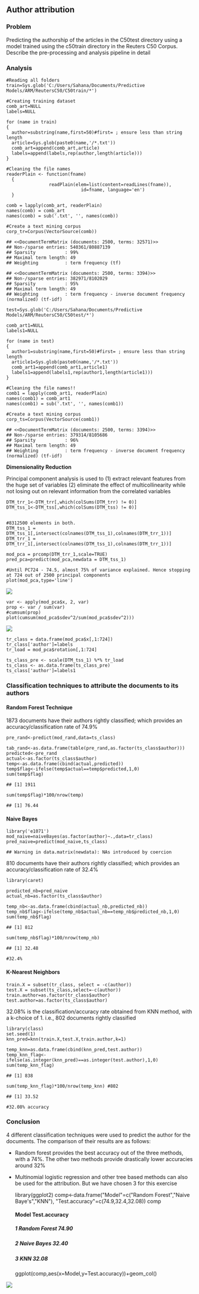 
## Author attribution

### **Problem**

Predicting the authorship of the articles in the C50test directory using
a model trained using the c50train directory in the Reuters C50 Corpus.
Describe the pre-processing and analysis pipeline in detail

### **Analysis**

    #Reading all folders
    train=Sys.glob('C:/Users/Sahana/Documents/Predictive Models/ARM/ReutersC50/C50train/*')

    #Creating training dataset
    comb_art=NULL
    labels=NULL

    for (name in train)
    { 
      author=substring(name,first=50)#first= ; ensure less than string length
      article=Sys.glob(paste0(name,'/*.txt'))
      comb_art=append(comb_art,article)
      labels=append(labels,rep(author,length(article)))
    }

    #Cleaning the file names
    readerPlain <- function(fname)
      {
                    readPlain(elem=list(content=readLines(fname)), 
                                id=fname, language='en') 
      }

    comb = lapply(comb_art, readerPlain) 
    names(comb) = comb_art
    names(comb) = sub('.txt', '', names(comb))

    #Create a text mining corpus
    corp_tr=Corpus(VectorSource(comb))

    ## <<DocumentTermMatrix (documents: 2500, terms: 32571)>>
    ## Non-/sparse entries: 540361/80887139
    ## Sparsity           : 99%
    ## Maximal term length: 49
    ## Weighting          : term frequency (tf)

    ## <<DocumentTermMatrix (documents: 2500, terms: 3394)>>
    ## Non-/sparse entries: 382971/8102029
    ## Sparsity           : 95%
    ## Maximal term length: 49
    ## Weighting          : term frequency - inverse document frequency (normalized) (tf-idf)

    test=Sys.glob('C:/Users/Sahana/Documents/Predictive Models/ARM/ReutersC50/C50test/*')

    comb_art1=NULL
    labels1=NULL

    for (name in test)
    { 
      author1=substring(name,first=50)#first= ; ensure less than string length
      article1=Sys.glob(paste0(name,'/*.txt'))
      comb_art1=append(comb_art1,article1)
      labels1=append(labels1,rep(author1,length(article1)))
    }

    #Cleaning the file names!!
    comb1 = lapply(comb_art1, readerPlain) 
    names(comb1) = comb_art1
    names(comb1) = sub('.txt', '', names(comb1))

    #Create a text mining corpus
    corp_ts=Corpus(VectorSource(comb1))

    ## <<DocumentTermMatrix (documents: 2500, terms: 3394)>>
    ## Non-/sparse entries: 379314/8105686
    ## Sparsity           : 96%
    ## Maximal term length: 49
    ## Weighting          : term frequency - inverse document frequency (normalized) (tf-idf)

**Dimensionality Reduction**

Principal component analysis is used to (1) extract relevant features from the huge set of variables (2) eliminate the effect of multicollinearity while not losing out on relevant information from the correlated variables

    DTM_trr_1<-DTM_trr[,which(colSums(DTM_trr) != 0)] 
    DTM_tss_1<-DTM_tss[,which(colSums(DTM_tss) != 0)]


    #8312500 elements in both. 
    DTM_tss_1 = DTM_tss_1[,intersect(colnames(DTM_tss_1),colnames(DTM_trr_1))]
    DTM_trr_1 = DTM_trr_1[,intersect(colnames(DTM_tss_1),colnames(DTM_trr_1))]

    mod_pca = prcomp(DTM_trr_1,scale=TRUE)
    pred_pca=predict(mod_pca,newdata = DTM_tss_1)

    #Until PC724 - 74.5, almost 75% of variance explained. Hence stopping at 724 out of 2500 principal components
    plot(mod_pca,type='line') 

![](Final-Submission_files/figure-markdown_strict/unnamed-chunk-103-1.png)

    var <- apply(mod_pca$x, 2, var)  
    prop <- var / sum(var)
    #cumsum(prop)
    plot(cumsum(mod_pca$sdev^2/sum(mod_pca$sdev^2)))

![](Final-Submission_files/figure-markdown_strict/unnamed-chunk-103-2.png)


    tr_class = data.frame(mod_pca$x[,1:724])
    tr_class['author']=labels
    tr_load = mod_pca$rotation[,1:724]

    ts_class_pre <- scale(DTM_tss_1) %*% tr_load
    ts_class <- as.data.frame(ts_class_pre)
    ts_class['author']=labels1

### **Classification techniques to attribute the documents to its authors**

#### **Random Forest Technique**
1873 documents have their authors rightly classified; which provides an accuracy/classification rate of 74.9%

    pre_rand<-predict(mod_rand,data=ts_class)

    tab_rand<-as.data.frame(table(pre_rand,as.factor(ts_class$author)))
    predicted<-pre_rand
    actual<-as.factor(ts_class$author)
    temp<-as.data.frame(cbind(actual,predicted))
    temp$flag<-ifelse(temp$actual==temp$predicted,1,0)
    sum(temp$flag)

    ## [1] 1911

    sum(temp$flag)*100/nrow(temp)

    ## [1] 76.44

#### **Naive Bayes**

    library('e1071')
    mod_naive=naiveBayes(as.factor(author)~.,data=tr_class)
    pred_naive=predict(mod_naive,ts_class)

    ## Warning in data.matrix(newdata): NAs introduced by coercion

810 documents have their authors rightly classified; which provides an accuracy/classification rate of 32.4%

    library(caret)

    predicted_nb=pred_naive
    actual_nb=as.factor(ts_class$author)

    temp_nb<-as.data.frame(cbind(actual_nb,predicted_nb))
    temp_nb$flag<-ifelse(temp_nb$actual_nb==temp_nb$predicted_nb,1,0)
    sum(temp_nb$flag)

    ## [1] 812

    sum(temp_nb$flag)*100/nrow(temp_nb)

    ## [1] 32.48

    #32.4%

#### **K-Nearest Neighbors**

    train.X = subset(tr_class, select = -c(author))
    test.X = subset(ts_class,select=-c(author))
    train.author=as.factor(tr_class$author)
    test.author=as.factor(ts_class$author)

32.08% is the classification/accuracy rate obtained from KNN method, with a k-choice of 1. i.e., 802 documents rightly classified

    library(class)
    set.seed(1)
    knn_pred=knn(train.X,test.X,train.author,k=1)

    temp_knn=as.data.frame(cbind(knn_pred,test.author))
    temp_knn_flag<-ifelse(as.integer(knn_pred)==as.integer(test.author),1,0)
    sum(temp_knn_flag)

    ## [1] 838

    sum(temp_knn_flag)*100/nrow(temp_knn) #802

    ## [1] 33.52

    #32.08% accuracy

### **Conclusion**
4 different classification techniques were used to predict the author for the documents. The comparison of their results are as follows:
- Random forest provides the best accuracy out of the three methods, with a 74%. The other two methods provide drastically lower accuracies around 32%
- Multinomial logistic regression and other tree based methods can also be used for the attribution. But we have chosen 3 for this exercise

    library(ggplot2)
    comp<-data.frame("Model"=c("Random Forest","Naive Baye's","KNN"), "Test.accuracy"=c(74.9,32.4,32.08))
    comp

    ####           Model  Test.accuracy
    ##### 1 Random Forest         74.90
    ##### 2   Naive Bayes         32.40
    ##### 3           KNN         32.08

    ggplot(comp,aes(x=Model,y=Test.accuracy))+geom_col()

![](Final-Submission_files/figure-markdown_strict/unnamed-chunk-113-1.png)

